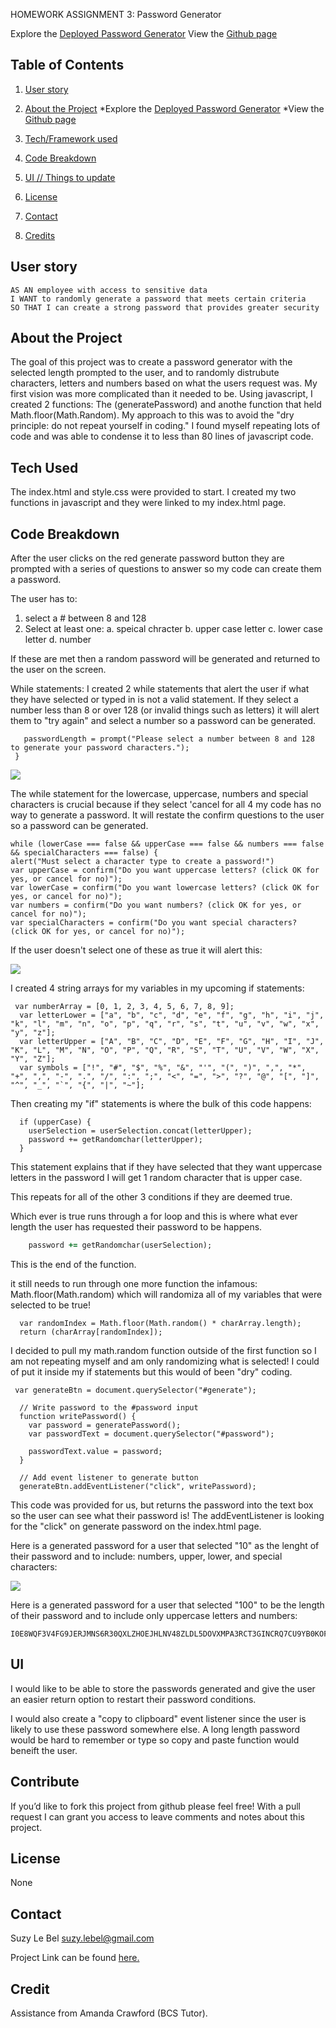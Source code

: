 HOMEWORK ASSIGNMENT 3: Password Generator

Explore the [Deployed Password Generator](https://suzylebel.github.io/Password-Generator/)
View the [Github page](https://github.com/suzylebel/Password-Generator)

## Table of Contents
1. [User story](#User-story)
2. [About the Project](#About-the-Project) *Explore the [Deployed Password Generator](https://suzylebel.github.io/Password-Generator/) *View the [Github page](https://github.com/suzylebel/Password-Generator)
 
3. [Tech/Framework used](#Tech-Used)
4. [Code Breakdown](Code-Breakdown)
5. [UI // Things to update](#UI)
6. [License](#License)
7. [Contact](#Contact)
8. [Credits](#Credit)



 ## User story 

```
AS AN employee with access to sensitive data
I WANT to randomly generate a password that meets certain criteria
SO THAT I can create a strong password that provides greater security
```


## About the Project

The goal of this project was to create a password generator with the selected length prompted to the user, and to randomly distrubute characters, letters and numbers based on what the users request was. My first vision was more complicated than it needed to be. Using javascript, I created 2 functions: The (generatePassword) and anothe function that held Math.floor(Math.Random). My approach to this was to avoid the "dry principle: do not repeat yourself in coding." I found myself repeating lots of code and was able to condense it to less than 80 lines of javascript code. 


## Tech Used
The index.html and style.css were provided to start.
I created my two functions in javascript and they were linked to my index.html page. 

## Code Breakdown

After the user clicks on the red generate password button they are prompted with a series of questions to answer so my code can create them a password. 

The user has to:
1. select a # between 8 and 128 
2. Select at least one:
  a. speical chracter
  b. upper case letter
  c. lower case letter
  d. number 
  
If these are met then a random password will be generated and returned to the user on the screen.  
  
 While statements: 
 I created 2 while statements that alert the user if what they have selected or typed in is not a valid statement. 
 If they select a number less than 8 or over 128 (or invalid things such as letters) it will alert them to "try again" and select a number so a password can be generated. 

 
 ```while (passwordLength < 8 || passwordLength > 128 || isNaN(passwordLength)){ 
    passwordLength = prompt("Please select a number between 8 and 128 to generate your password characters.");
  }
  ```
![](images/select_pwd.png)
 
 The while statement for the lowercase, uppercase, numbers and special characters is crucial because if they select 'cancel for all 4 my code has no way to generate a password. It will restate the confirm questions to the user so a password can be generated. 
 

    while (lowerCase === false && upperCase === false && numbers === false && specialCharacters === false) {
    alert("Must select a character type to create a password!")
    var upperCase = confirm("Do you want uppercase letters? (click OK for yes, or cancel for no)");
    var lowerCase = confirm("Do you want lowercase letters? (click OK for yes, or cancel for no)");
    var numbers = confirm("Do you want numbers? (click OK for yes, or cancel for no)");
    var specialCharacters = confirm("Do you want special characters? (click OK for yes, or cancel for no)");
    
If the user doesn't select one of these as true it will alert this:    
    
![](images/alert_select.png)

I created 4 string arrays for my variables in my upcoming if statements: 
```
 var numberArray = [0, 1, 2, 3, 4, 5, 6, 7, 8, 9];
  var letterLower = ["a", "b", "c", "d", "e", "f", "g", "h", "i", "j", "k", "l", "m", "n", "o", "p", "q", "r", "s", "t", "u", "v", "w", "x", "y", "z"];
  var letterUpper = ["A", "B", "C", "D", "E", "F", "G", "H", "I", "J", "K", "L", "M", "N", "O", "P", "Q", "R", "S", "T", "U", "V", "W", "X", "Y", "Z"];
  var symbols = ["!", "#", "$", "%", "&", "'", "(", ")", ",", "*", "+", ",", "-", ".", "/", ":", ";", "<", "=", ">", "?", "@", "[", "]", "^", "_", "`", "{", "|", "~"];
```
Then creating my "if" statements is where the bulk of this code happens: 

```
  if (upperCase) {
    userSelection = userSelection.concat(letterUpper);
    password += getRandomchar(letterUpper);
  }
  ```
  This statement explains that if they have selected that they want uppercase letters in the password I will get 1 random character that is upper case. 
  
  This repeats for all of the other 3 conditions if they are deemed true. 
  
  Which ever is true runs through a for loop and this is where what ever length the user has requested their password to be happens. 
  
  ``` for (var i = password.length; i < passwordLength; i++) {
      password += getRandomchar(userSelection); 
 ```
      
  
  This is the end of the function. 
  
  it still needs to run through one more function the infamous: Math.floor(Math.random) which will randomiza all of my variables that were selected to be true!
  
  ``` function getRandomchar(charArray) {
    var randomIndex = Math.floor(Math.random() * charArray.length);
    return (charArray[randomIndex]);
  ```
  I decided to pull my math.random function outside of the first function so I am not repeating myself and am only randomizing what is selected! I could of put it inside my if statements but this would of been "dry" coding. 
  
  
```
 var generateBtn = document.querySelector("#generate");

  // Write password to the #password input
  function writePassword() {
    var password = generatePassword();
    var passwordText = document.querySelector("#password");

    passwordText.value = password;
  }

  // Add event listener to generate button
  generateBtn.addEventListener("click", writePassword);
```
This code was provided for us, but returns the password into the text box so the user can see what their password is!
The addEventListener is looking for the "click" on generate password on the index.html page. 


Here is a generated password for a user that selected "10" as the lenght of their password and to include: numbers, upper, lower, and special characters: 

![](images/final_generate.png)

Here is a generated password for a user that selected "100" to be the length of their password and to include only uppercase letters and numbers: 

``` 
I0E8WQF3V4FG9JERJMNS6R30QXLZHOEJHLNV48ZLDL5DOVXMPA3RCT3GINCRQ7CU9YB0KOFUOG84NP3VA2TG7RP84W1QHT7I165Q
```

## UI
I would like to be able to store the passwords generated and give the user an easier return option to restart their password conditions. 

I would also create a "copy to clipboard" event listener since the user is likely to use these password somewhere else. A long length password would be hard to remember or type so copy and paste function would beneift the user. 

## Contribute
If you’d like to fork this project from github please feel free! With a pull request I can grant you access to leave comments and notes about this project. 

## License 
None
 
## Contact 

Suzy Le Bel 
suzy.lebel@gmail.com

Project Link can be found [here.](https://suzylebel.github.io/Password-Generator/)

## Credit
Assistance from Amanda Crawford (BCS Tutor). 



